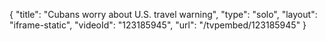 {
    "title": "Cubans worry about U.S. travel warning",
    "type": "solo",
    "layout": "iframe-static",
    "videoId": "123185945",
    "url": "\/tvpembed\/123185945"
}